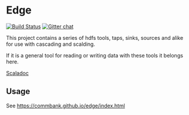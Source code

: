 Edge
====

[![Build Status](https://travis-ci.org/CommBank/edge.svg?branch=master)](https://travis-ci.org/CommBank/edge)
[![Gitter chat](https://badges.gitter.im/CommBank.png)](https://gitter.im/CommBank)

This project contains a series of hdfs tools, taps, sinks, sources and alike
for use with cascading and scalding.

If it is a general tool for reading or writing data with these tools it belongs here.

[Scaladoc](https://commbank.github.io/edge/latest/api/index.html)

Usage
-----

See https://commbank.github.io/edge/index.html
